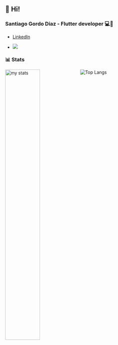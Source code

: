 ## 👋 Hi!

### Santiago Gordo Diaz - Flutter developer 💻📲
 

- [LinkedIn](www.linkedin.com/in/santi-gd)


 - ![](https://komarev.com/ghpvc/?username=santi-gd)

### 📊 Stats  
<img alt="my stats" align="left" width="47%" src="https://github-readme-stats.vercel.app/api?username=santi-gd"/>  


![Top Langs](https://github-readme-stats.vercel.app/api/top-langs/?username=santi-gd&layout=compact)







